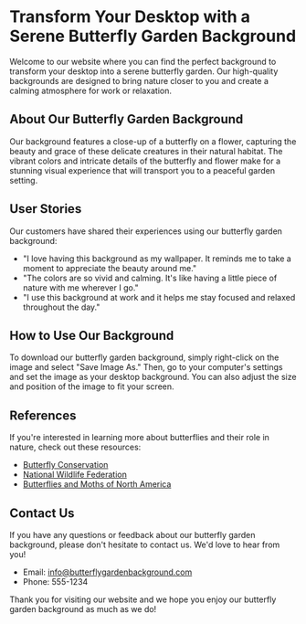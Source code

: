 <!--font:Open Sans-->

# Transform Your Desktop with a Serene Butterfly Garden Background

Welcome to our website where you can find the perfect background to transform your desktop into a serene butterfly garden. Our high-quality backgrounds are designed to bring nature closer to you and create a calming atmosphere for work or relaxation.

## About Our Butterfly Garden Background

Our background features a close-up of a butterfly on a flower, capturing the beauty and grace of these delicate creatures in their natural habitat. The vibrant colors and intricate details of the butterfly and flower make for a stunning visual experience that will transport you to a peaceful garden setting.

## User Stories

Our customers have shared their experiences using our butterfly garden background:

- "I love having this background as my wallpaper. It reminds me to take a moment to appreciate the beauty around me."
- "The colors are so vivid and calming. It's like having a little piece of nature with me wherever I go."
- "I use this background at work and it helps me stay focused and relaxed throughout the day."

## How to Use Our Background

To download our butterfly garden background, simply right-click on the image and select "Save Image As." Then, go to your computer's settings and set the image as your desktop background. You can also adjust the size and position of the image to fit your screen.

## References

If you're interested in learning more about butterflies and their role in nature, check out these resources:

- [Butterfly Conservation](#)
- [National Wildlife Federation](#)
- [Butterflies and Moths of North America](#)

## Contact Us

If you have any questions or feedback about our butterfly garden background, please don't hesitate to contact us. We'd love to hear from you!

- Email: [info@butterflygardenbackground.com](mailto:info@butterflygardenbackground.com)
- Phone: 555-1234

Thank you for visiting our website and we hope you enjoy our butterfly garden background as much as we do!

<!--

Write me content for website with wallpaper which alt text is:

"A close-up of a butterfly on a flower"

The name/title of the page should not be 1:1 copy of the alt text but rather a real content of the website which is using this wallpaper.

- Use markdown format 
- Start with heading
- Heading should be short and concise
- The content should look like a real website 
- The website should not be about the wallpaper, wallpaper is just a related background
- Heading should be contain work "wallpaper" or "background"
- Include real sections like references, contact, user stories, etc. use things relevant to the page purpose.
- Feel free to use structure like headings, bullets, numbering, blockquotes, paragraphs, horizontal lines, etc.
- You can use formatting like bold or _italic_
- You can include UTF-8 emojis
- Links should be only #hash anchors (and you can refer to the document itself)
- Do not include images


---


# Butterfly Garden Wallpaper for a Serene Desktop Background

Welcome to our website where you can find the perfect wallpaper to transform your desktop into a serene butterfly garden. Our high-quality wallpapers are designed to bring nature closer to you and create a calming atmosphere for work or relaxation.

## About Our Butterfly Garden Wallpaper

Our wallpaper features a close-up of a butterfly on a flower, capturing the beauty and grace of these delicate creatures in their natural habitat. The vibrant colors and intricate details of the butterfly and flower make for a stunning visual experience that will transport you to a peaceful garden setting.

## User Stories

Our customers have shared their experiences using our butterfly garden wallpaper:

- "I love having this wallpaper as my background. It reminds me to take a moment to appreciate the beauty around me."
- "The colors are so vivid and calming. It's like having a little piece of nature with me wherever I go."
- "I use this wallpaper at work and it helps me stay focused and relaxed throughout the day."

## How to Use Our Wallpaper

To download our butterfly garden wallpaper, simply right-click on the image and select "Save Image As." Then, go to your computer's settings and set the image as your desktop background. You can also adjust the size and position of the image to fit your screen.

## References

If you're interested in learning more about butterflies and their role in nature, check out these resources:

- [Butterfly Conservation](#)
- [National Wildlife Federation](#)
- [Butterflies and Moths of North America](#)

## Contact Us

If you have any questions or feedback about our butterfly garden wallpaper, please don't hesitate to contact us. We'd love to hear from you!

- Email: [info@butterflygardenwallpaper.com](mailto:info@butterflygardenwallpaper.com)
- Phone: 555-1234

Thank you for visiting our website and we hope you enjoy our butterfly garden wallpaper as much as we do!


---


Heading should not include word "wallpaper". The website should not be about the wallpaper itself, wallpaper is just a related background, rewrite whole content.


---


# Transform Your Desktop with a Serene Butterfly Garden Background

Welcome to our website where you can find the perfect background to transform your desktop into a serene butterfly garden. Our high-quality backgrounds are designed to bring nature closer to you and create a calming atmosphere for work or relaxation.

## About Our Butterfly Garden Background

Our background features a close-up of a butterfly on a flower, capturing the beauty and grace of these delicate creatures in their natural habitat. The vibrant colors and intricate details of the butterfly and flower make for a stunning visual experience that will transport you to a peaceful garden setting.

## User Stories

Our customers have shared their experiences using our butterfly garden background:

- "I love having this background as my wallpaper. It reminds me to take a moment to appreciate the beauty around me."
- "The colors are so vivid and calming. It's like having a little piece of nature with me wherever I go."
- "I use this background at work and it helps me stay focused and relaxed throughout the day."

## How to Use Our Background

To download our butterfly garden background, simply right-click on the image and select "Save Image As." Then, go to your computer's settings and set the image as your desktop background. You can also adjust the size and position of the image to fit your screen.

## References

If you're interested in learning more about butterflies and their role in nature, check out these resources:

- [Butterfly Conservation](#)
- [National Wildlife Federation](#)
- [Butterflies and Moths of North America](#)

## Contact Us

If you have any questions or feedback about our butterfly garden background, please don't hesitate to contact us. We'd love to hear from you!

- Email: [info@butterflygardenbackground.com](mailto:info@butterflygardenbackground.com)
- Phone: 555-1234

Thank you for visiting our website and we hope you enjoy our butterfly garden background as much as we do!

-->
